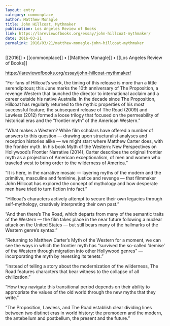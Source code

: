 ```yaml
---
layout: entry
category: commonplace
author: Matthew Monagle
title: John Hillcoat, Mythmaker
publication: Los Angeles Review of Books
link: https://lareviewofbooks.org/essay/john-hillcoat-mythmaker/
date: 2016-03-21
permalink: 2016/03/21/matthew-monagle-john-hillcoat-mythmaker
---
```


[[2016]] • [[commonplace]] • [[Matthew Monagle]] • [[Los Angeles Review of Books]]

https://lareviewofbooks.org/essay/john-hillcoat-mythmaker/

“For fans of Hillcoat’s work, the timing of this release is more than a little serendipitous; this June marks the 10th anniversary of The Proposition, a revenge Western that launched the director to international acclaim and a career outside his native Australia. In the decade since The Proposition, Hillcoat has regularly returned to the mythic properties of his most successful feature; the subsequent release of The Road (2009) and Lawless (2012) formed a loose trilogy that focused on the permeability of historical eras and the “frontier myth” of the American Western.”

“What makes a Western? While film scholars have offered a number of answers to this question — drawing upon structuralist analyses and reception histories alike — we might start where Matthew Carter does, with the frontier myth. In his book Myth of the Western: New Perspectives on Hollywood’s Frontier Narrative (2014), Carter describes the original frontier myth as a projection of American exceptionalism, of men and women who traveled west to bring order to the wilderness of America.”

“It is here, in the narrative mosaic — layering myths of the modern and the primitive, masculine and feminine, justice and revenge — that filmmaker John Hillcoat has explored the concept of mythology and how desperate men have tried to turn fiction into fact.”

“Hillcoat’s characters actively attempt to secure their own legacies through self-mythology, creatively interpreting their own past.”

“And then there’s The Road, which departs from many of the semantic traits of the Western — the film takes place in the near future following a nuclear attack on the United States — but still bears many of the hallmarks of the Western genre’s syntax.”

“Returning to Matthew Carter’s Myth of the Western for a moment, we can see the ways in which the frontier myth has “survived the so-called ‘demise’ of the Western through migration into other Hollywood genres” — incorporating the myth by reversing its tenets.”

“Instead of telling a story about the modernization of the wilderness, The Road features characters that bear witness to the collapse of all civilization.”

“How they navigate this transitional period depends on their ability to appropriate the values of the old world through the new myths that they write.”

“The Proposition, Lawless, and The Road establish clear dividing lines between two distinct eras in world history: the premodern and the modern, the antebellum and postbellum, the present and the future.”

